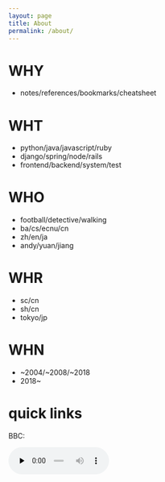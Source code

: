 ```yaml
---
layout: page
title: About
permalink: /about/
---
```


# WHY
- notes/references/bookmarks/cheatsheet

# WHT
- python/java/javascript/ruby
- django/spring/node/rails
- frontend/backend/system/test

# WHO
- football/detective/walking
- ba/cs/ecnu/cn
- zh/en/ja
- andy/yuan/jiang

# WHR
- sc/cn
- sh/cn
- tokyo/jp

# WHN
- ~2004/~2008/~2018
- 2018~

# quick links
BBC: <div><audio id="bbclive" controls style="width:200px;" preload="none"><source src="http://bbcwssc.ic.llnwd.net/stream/bbcwssc_mp1_ws-eieuk">
  <source src="http://bbcwssc.ic.llnwd.net/stream/bbcwssc_mp1_ws-eieuk_backup">
  </audio></div>
